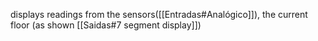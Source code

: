displays readings from the sensors([[Entradas#Analógico]]), the current floor (as shown  [[Saidas#7 segment display]])